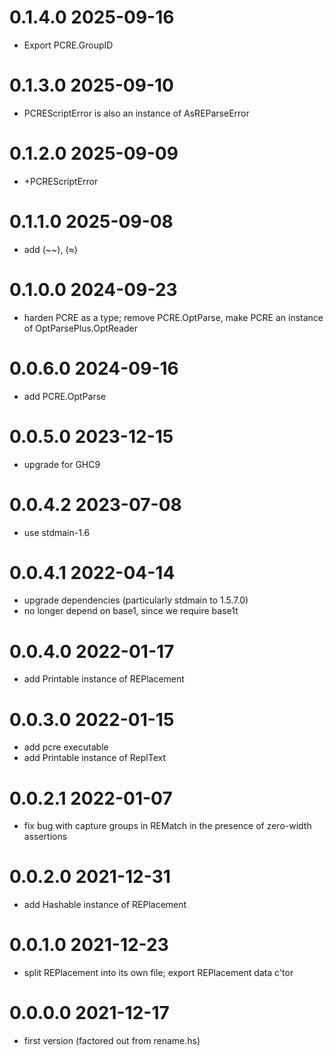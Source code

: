 0.1.4.0 2025-09-16
==================
- Export PCRE.GroupID

0.1.3.0 2025-09-10
==================
- PCREScriptError is also an instance of AsREParseError

0.1.2.0 2025-09-09
==================
- +PCREScriptError

0.1.1.0 2025-09-08
==================
- add (~~), (≈)

0.1.0.0 2024-09-23
==================
- harden PCRE as a type; remove PCRE.OptParse, make PCRE an instance of
  OptParsePlus.OptReader

0.0.6.0 2024-09-16
==================
- add PCRE.OptParse

0.0.5.0 2023-12-15
==================
- upgrade for GHC9

0.0.4.2 2023-07-08
==================
- use stdmain-1.6

0.0.4.1 2022-04-14
==================
- upgrade dependencies (particularly stdmain to 1.5.7.0)
- no longer depend on base1, since we require base1t

0.0.4.0 2022-01-17
==================
- add Printable instance of REPlacement

0.0.3.0 2022-01-15
==================
- add pcre executable
- add Printable instance of ReplText

0.0.2.1 2022-01-07
==================
- fix bug with capture groups in REMatch in the presence of zero-width assertions

0.0.2.0 2021-12-31
==================
- add Hashable instance of REPlacement

0.0.1.0 2021-12-23
==================
- split REPlacement into its own file; export REPlacement data c'tor

0.0.0.0 2021-12-17
==================
- first version (factored out from rename.hs)
